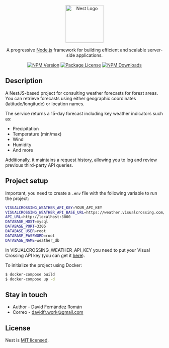 <p align="center">
  <a href="http://nestjs.com/" target="blank"><img src="https://nestjs.com/img/logo-small.svg" width="120" alt="Nest Logo" /></a>
</p>

[circleci-image]: https://img.shields.io/circleci/build/github/nestjs/nest/master?token=abc123def456
[circleci-url]: https://circleci.com/gh/nestjs/nest

  <p align="center">A progressive <a href="http://nodejs.org" target="_blank">Node.js</a> framework for building efficient and scalable server-side applications.</p>
    <p align="center">
<a href="https://www.npmjs.com/~nestjscore" target="_blank"><img src="https://img.shields.io/npm/v/@nestjs/core.svg" alt="NPM Version" /></a>
<a href="https://www.npmjs.com/~nestjscore" target="_blank"><img src="https://img.shields.io/npm/l/@nestjs/core.svg" alt="Package License" /></a>
<a href="https://www.npmjs.com/~nestjscore" target="_blank"><img src="https://img.shields.io/npm/dm/@nestjs/common.svg" alt="NPM Downloads" /></a>
</p>

## Description

A NestJS-based project for consulting weather forecasts for forest areas.  
You can retrieve forecasts using either geographic coordinates (latitude/longitude) or location names.

The service returns a 15-day forecast including key weather indicators such as:

- Precipitation
- Temperature (min/max)
- Wind
- Humidity
- And more

Additionally, it maintains a request history, allowing you to log and review previous third-party API queries.

## Project setup

Important, you need to create a `.env` file with the following variable to run the project:

```bash
VISUALCROSSING_WEATHER_API_KEY=YOUR_API_KEY
VISUALCROSSING_WEATHER_API_BASE_URL=https://weather.visualcrossing.com/VisualCrossingWebServices/rest/services/timeline
API_URL=http://localhost:3000
DATABASE_HOST=mysql
DATABASE_PORT=3306
DATABASE_USER=root
DATABASE_PASSWORD=root
DATABASE_NAME=weather_db
```

In VISUALCROSSING_WEATHER_API_KEY you need to put your Visual Crossing API key (you can get it [here](https://www.visualcrossing.com/account/)).

To initialize the project using Docker:

```bash
$ docker-compose build
$ docker-compose up -d
```

## Stay in touch

- Author - David Fernández Román
- Correo - davidfr.work@gmail.com

## License

Nest is [MIT licensed](https://github.com/nestjs/nest/blob/master/LICENSE).
